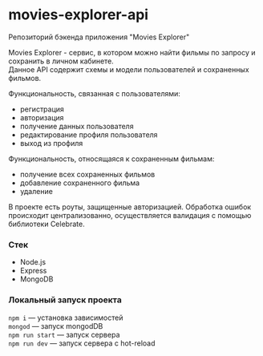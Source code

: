 # movies-explorer-api
Репозиторий бэкенда приложения "Movies Explorer"  

Movies Explorer - сервис, в котором можно найти фильмы по запросу и сохранить в личном кабинете.  
Данное API содержит схемы и модели пользователей и сохраненных фильмов.  
  
Функциональность, связанная с пользователями:
* регистрация
* авторизация
* получение данных пользователя
* редактирование профиля пользователя
* выход из профиля
  
Функциональность, относящаяся к сохраненным фильмам:
* получение всех сохраненных фильмов
* добавление сохраненного фильма
* удаление
  
В проекте есть роуты, защищенные авторизацией. Обработка ошибок происходит централизованно, осуществляется валидация с помощью библиотеки Celebrate.  


### Стек

* Node.js
* Express
* MongoDB


### Локальный запуск проекта

`npm i` — установка зависимостей  
`mongod` — запуск mongodDB  
`npm run start` — запуск сервера  
`npm run dev` — запуск сервера с hot-reload  
